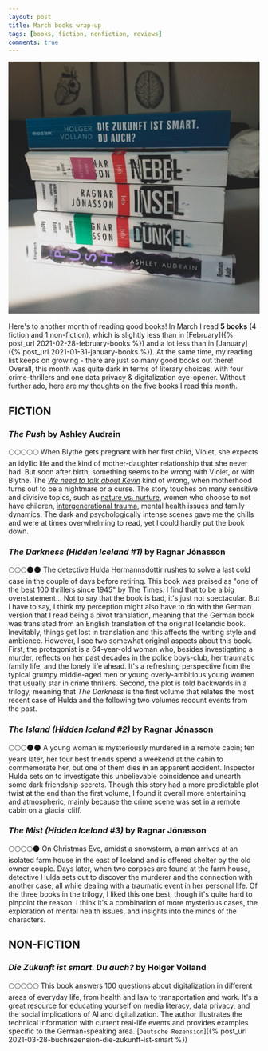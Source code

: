 ```yaml
---
layout: post
title: March books wrap-up
tags: [books, fiction, nonfiction, reviews]
comments: true
---
```


![cover](../assets/img/MarchBooks.jpg)

Here's to another month of reading good books! In March I read **5 books** (4 fiction and 1 non-fiction), which is slightly less than in [February]({% post_url 2021-02-28-february-books %}) and a lot less than in [January]({% post_url 2021-01-31-january-books %}). At the same time, my reading list keeps on growing - there are just so many good books out there! Overall, this month was quite dark in terms of literary choices, with four crime-thrillers and one data privacy & digitalization eye-opener. Without further ado, here are my thoughts on the five books I read this month.

## FICTION

### *The Push* by Ashley Audrain
🌕🌕🌕🌕🌕 When Blythe gets pregnant with her first child, Violet, she expects an idyllic life and the kind of mother-daughter relationship that she never had. But soon after birth, something seems to be wrong with Violet, or with Blythe. The [*We need to talk about Kevin*](https://www.goodreads.com/book/show/80660.We_Need_to_Talk_About_Kevin?ac=1&from_search=true&qid=2l2tO7ep3A&rank=1) kind of wrong, when motherhood turns out to be a nightmare or a curse. The story touches on many sensitive and divisive topics, such as [nature vs. nurture](https://en.wikipedia.org/wiki/Nature_versus_nurture), women who choose to not have children, [intergenerational trauma](https://en.wikipedia.org/wiki/Transgenerational_trauma), mental health issues and family dynamics. The dark and psychologically intense scenes gave me the chills and were at times overwhelming to read, yet I could hardly put the book down.

### *The Darkness (Hidden Iceland #1)* by Ragnar Jónasson
🌕🌕🌕🌑🌑 The detective Hulda Hermannsdóttir rushes to solve a last cold case in the couple of days before retiring. This book was praised as "one of the best 100 thrillers since 1945" by The Times. I find that to be a big overstatement... Not to say that the book is bad, it's just not spectacular. But I have to say, I think my perception might also have to do with the German version that I read being a pivot translation, meaning that the German book was translated from an English translation of the original Icelandic book. Inevitably, things get lost in translation and this affects the writing style and ambience. However, I see two somewhat original aspects about this book. First, the protagonist is a 64-year-old woman who, besides investigating a murder, reflects on her past decades in the police boys-club, her traumatic family life, and the lonely life ahead. It's a refreshing perspective from the typical grumpy middle-aged men or young overly-ambitious young women that usually star in crime thrillers. Second, the plot is told backwards in a trilogy, meaning that *The Darkness* is the first volume that relates the most recent case of Hulda and the following two volumes recount events from the past. 

### *The Island (Hidden Iceland #2)* by Ragnar Jónasson
🌕🌕🌕🌑🌑 A young woman is mysteriously murdered in a remote cabin; ten years later, her four best friends spend a weekend at the cabin to commemorate her, but one of them dies in an apparent accident. Inspector Hulda sets on to investigate this unbelievable coincidence and unearth some dark friendship secrets. Though this story had a more predictable plot twist at the end than the first volume, I found it overall more entertaining and atmospheric, mainly because the crime scene was set in a remote cabin on a glacial cliff.

### *The Mist (Hidden Iceland #3)* by Ragnar Jónasson
🌕🌕🌕🌕🌑 On Christmas Eve, amidst a snowstorm, a man arrives at an isolated farm house in the east of Iceland and is offered shelter by the old owner couple. Days later, when two corpses are found at the farm house, detective Hulda sets out to discover the murderer and the connection with another case, all while dealing with a traumatic event in her personal life. Of the three books in the trilogy, I liked this one best, though it's quite hard to pinpoint the reason. I think it's a combination of more mysterious cases, the exploration of mental health issues, and insights into the minds of the characters. 

## NON-FICTION
### *Die Zukunft ist smart. Du auch?* by Holger Volland
🌕🌕🌕🌕🌕 This book answers 100 questions about digitalization in different areas of everyday life, from health and law to transportation and work. It's a great resource for educating yourself on media literacy, data privacy, and the social implications of AI and digitalization. The author illustrates the technical information with current real-life events and provides examples specific to the German-speaking area.
[`Deutsche Rezension`]({% post_url 2021-03-28-buchrezension-die-zukunft-ist-smart %})
